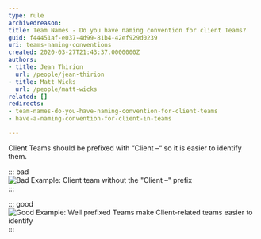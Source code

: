 ```yaml
---
type: rule
archivedreason: 
title: Team Names - Do you have naming convention for client Teams?
guid: f44451af-e037-4d99-81b4-42ef929d0239
uri: teams-naming-conventions
created: 2020-03-27T21:43:37.0000000Z
authors:
- title: Jean Thirion
  url: /people/jean-thirion
- title: Matt Wicks
  url: /people/matt-wicks
related: []
redirects:
- team-names-do-you-have-naming-convention-for-client-teams
- have-a-naming-convention-for-client-in-teams

---
```


Client Teams should be prefixed with “Client –“ so it is easier to identify them.

<!--endintro-->

::: bad  
![Bad Example: Client team without the "Client –" prefix](client-naming-bad.png)  
:::

::: good  
![Good Example: Well prefixed Teams make Client-related teams easier to identify](client-naming-good.jpg)  
:::
